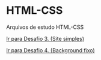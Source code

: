 # HTML-CSS
 Arquivos de estudo HTML-CSS

<a href="https://alexfelipe00.github.io/HTML-CSS/exercicios/d03/index.html" target="_blank">Ir para Desafio 3. (Site simples)</a>

<a href="https://alexfelipe00.github.io/HTML-CSS/exercicios/d04/index.html" target="_blank">Ir para Desafio 4. (Background fixo)</a>